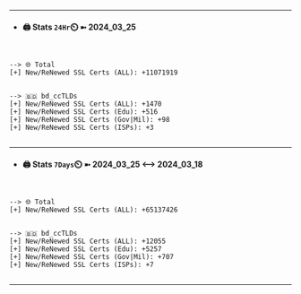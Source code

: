

---
- #### 🖨️ **Stats** `24Hr`⏲️ ➼ 2024_03_25
```console


--> 🌐 Total
[+] New/ReNewed SSL Certs (ALL): +11071919


--> 🇧🇩 bd_ccTLDs
[+] New/ReNewed SSL Certs (ALL): +1470
[+] New/ReNewed SSL Certs (Edu): +516
[+] New/ReNewed SSL Certs (Gov|Mil): +98
[+] New/ReNewed SSL Certs (ISPs): +3


```

---
- #### 🖨️ **Stats** `7Days`⏲️ ➼ 2024_03_25 <--> 2024_03_18
```console


--> 🌐 Total
[+] New/ReNewed SSL Certs (ALL): +65137426


--> 🇧🇩 bd_ccTLDs
[+] New/ReNewed SSL Certs (ALL): +12055
[+] New/ReNewed SSL Certs (Edu): +5257
[+] New/ReNewed SSL Certs (Gov|Mil): +707
[+] New/ReNewed SSL Certs (ISPs): +7


```

---


